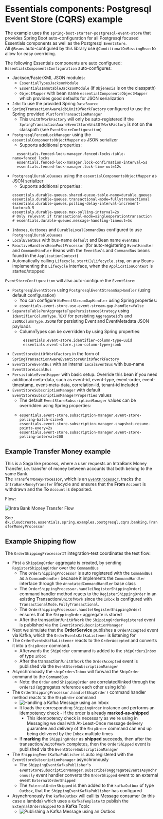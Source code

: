 # Essentials components: Postgresql Event Store (CQRS) example

The example uses the `spring-boot-starter-postgresql-event-store` that provides Spring Boot auto-configuration for all Postgresql focused Essentials components as well as the
Postgresql `EventStore`.  
All `@Beans` auto-configured by this library use `@ConditionalOnMissingBean` to allow for easy overriding.

The following Essentials components are auto configured:
`EssentialsComponentsConfiguration` auto-configures:

- Jackson/FasterXML JSON modules:
    - `EssentialTypesJacksonModule`
    - `EssentialsImmutableJacksonModule` (if `Objenesis` is on the classpath)
    - `ObjectMapper` with bean name `essentialComponentsObjectMapper` which provides good defaults for JSON serialization
- `Jdbi` to use the provided Spring `DataSource`
- `SpringTransactionAwareJdbiUnitOfWorkFactory` configured to use the Spring provided `PlatformTransactionManager`
    - This `UnitOfWorkFactory` will only be auto-registered if the `SpringTransactionAwareEventStoreUnitOfWorkFactory` is not on the classpath (see `EventStoreConfiguration`)
- `PostgresqlFencedLockManager` using the `essentialComponentsObjectMapper` as JSON serializer
    - Supports additional properties:
  ```
    essentials.fenced-lock-manager.fenced-locks-table-name=fenced_locks
    essentials.fenced-lock-manager.lock-confirmation-interval=5s
    essentials.fenced-lock-manager.lock-time-out=12s
    ```
- `PostgresqlDurableQueues` using the `essentialComponentsObjectMapper` as JSON serializer
    - Supports additional properties:
  ```
  essentials.durable-queues.shared-queue-table-name=durable_queues
  essentials.durable-queues.transactional-mode=fullytransactional
  essentials.durable-queues.polling-delay-interval-increment-factor=0.5
  essentials.durable-queues.max-polling-interval=2s
  # Only relevant if transactional-mode=singleoperationtransaction
  # essentials.durable-queues.message-handling-timeout=5s
  ```
- `Inboxes`, `Outboxes` and `DurableLocalCommandBus` configured to use `PostgresqlDurableQueues`
- `LocalEventBus` with bus-name `default` and Bean name `eventBus`
- `ReactiveHandlersBeanPostProcessor` (for auto-registering `EventHandler` and `CommandHandler` Beans with the `EventBus`'s and `CommandBus` beans found in the `ApplicationContext`)
- Automatically calling `Lifecycle.start()`/`Lifecycle.stop`, on any Beans implementing the `Lifecycle` interface, when the `ApplicationContext` is started/stopped

`EventStoreConfiguration` will also auto-configure the `EventStore`:

- `PostgresqlEventStore` using `PostgresqlEventStreamGapHandler` (using default configuration)
    - You can configure `NoEventStreamGapHandler` using Spring properties:
    - `essentials.event-store.use-event-stream-gap-handler=false`
- `SeparateTablePerAggregateTypePersistenceStrategy` using `IdentifierColumnType.TEXT` for persisting `AggregateId`'s and `JSONColumnType.JSONB` for persisting Event and EventMetadata JSON payloads
    - ColumnTypes can be overridden by using Spring properties:
  ```
       essentials.event-store.identifier-column-type=uuid
       essentials.event-store.json-column-type=jsonb
  ```
- `EventStoreUnitOfWorkFactory` in the form of `SpringTransactionAwareEventStoreUnitOfWorkFactory`
- `EventStoreEventBus` with an internal `LocalEventBus` with bus-name `EventStoreLocalBus`
- `PersistableEventMapper` with basic setup. Override this bean if you need additional meta-data, such as event-id, event-type, event-order, event-timestamp, event-meta-data, correlation-id, tenant-id
  included
- `EventStoreSubscriptionManager` with default `EventStoreSubscriptionManagerProperties` values
    - The default `EventStoreSubscriptionManager` values can be overridden using Spring properties:
    - ```
      essentials.event-store.subscription-manager.event-store-polling-batch-size=5
      essentials.event-store.subscription-manager.snapshot-resume-points-every=2s
      essentials.event-store.subscription-manager.event-store-polling-interval=200
      ```

## Example Transfer Money example

This is a Saga like process, where a user requests an IntraBank Money Transfer, i.e. transfer of money between accounts
that both belong to the same Bank.  
The `TransferMoneyProcessor`, which is an [`EventProcessor`](https://github.com/cloudcreate-dk/essentials-project/tree/main/components/foundation#eventprocessor),
tracks the `IntraBankMoneyTransfer` lifecycle and ensures that the **From** `Account` is withdrawn and the **To** `Account` is deposited.

Flow:

![Intra Bank Money Transfer Flow](img/TransferMoneyFlow.png)

See `dk.cloudcreate.essentials.spring.examples.postgresql.cqrs.banking.TransferMoneyProcessor`

## Example Shipping flow

The `OrderShippingProcessorIT` integration-test coordinates the test flow:

- First a `ShippingOrder` aggregate is created, by sending `RegisterShippingOrder` over the `CommandBus`
    - The `OrderShippingProcessor` is auto registered with the `CommandBus` as a `CommandHandler` because it implements the `CommandHandler` interface through the `AnnotatedCommandHandler` base class
    - The `OrderShippingProcessor.handle(RegisterShippingOrder)` command handler method reacts to the `RegisterShippingOrder` in an existing Transaction/`UnitOfWork`  since the `Inbox` is configured
      with `TransactionalMode.FullyTransactional`.
    - The `OrderShippingProcessor.handle(RegisterShippingOrder)` ensures that the `ShippingOrder` aggregate is stored
    - After the transaction/`UnitOfWork` the `ShippingOrderRegistered` event is published via the `EventStoreSubscriptionManager`
- Next we simulate that the **OrderService** publishes a `OrderAccepted` event via Kafka, which the `OrderEventsKafkaListener` is listening for
- The `OrderEventsKafkaListener` reacts to the `OrderAccepted` and converts it into a `ShipOrder` command.
    - Afterwards the `ShipOrder` command is added to the `shipOrdersInbox` of type `Inbox`
    - After the transaction/`UnitOfWork` the `OrderAccepted` event is published via the `EventStoreSubscriptionManager`
- Asynchronously the `shipOrdersInbox` will forward the `ShipOrder` command to the `CommandBus`
    - Note: the `Order` and `ShippingOrder` are correlated/linked through the `OrderId` (aggregates reference each other using id's)
- The `OrderShippingProcessor.handle(ShipOrder)` command handler method reacts to the `ShipOrder` command
    - ![Handling a Kafka Message using an Inbox](https://github.com/cloudcreate-dk/essentials-project/blob/main/components/foundation/images/inbox.png)
    - It loads the corresponding `ShippingOrder` instance and performs an idempotency check - if the order is already **marked-as-shipped**
        - This idempotency check is necessary as we're using in Messaging we deal with At-Least-Once message delivery guarantee and delivery of the `ShipOrder` command can end up
          being delivered by the `Inbox` multiple times
    - If **marking** the `ShippingOrder` as **shipped** succeeds, then after the transaction/`UnitOfWork` completes, then the `OrderShipped` event is published via the `EventStoreSubscriptionManager`
- The `ShippingEventKafkaPublisher` is auto registered with the `EventStoreSubscriptionManager` asynchronously
    - The `ShippingEventKafkaPublisher`'s `eventStoreSubscriptionManager.subscribeToAggregateEventsAsynchronously` event handler converts the `OrderShipped` event to an external
      event `ExternalOrderShipped`
    - The `ExternalOrderShipped` is then added to the `kafkaOutbox` of type `Outbox`, that the `ShippingEventKafkaPublisher` has configured
- Asynchronously the `kafkaOutbox` will call its Message consumer (in this case a lambda) which uses a `KafkaTemplate` to publish the `ExternalOrderShipped` to a Kafka Topic
  - ![Publishing a Kafka Message using an Outbox](https://github.com/cloudcreate-dk/essentials-project/blob/main/components/foundation/images/outbox.png)
